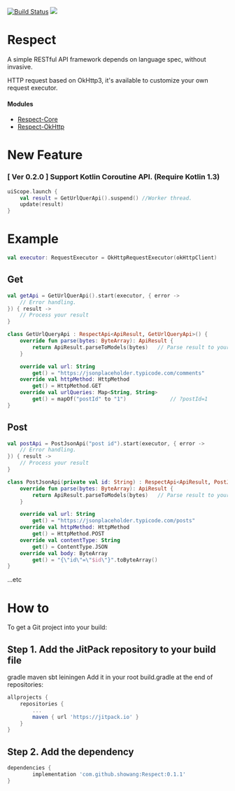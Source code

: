 [![Build Status](https://travis-ci.org/showang/Respect.svg?branch=master)](https://travis-ci.org/showang/Respect)
[![](https://jitpack.io/v/showang/Respect.svg)](https://jitpack.io/#showang/Respect)

# Respect
A simple RESTful API framework depends on language spec, without invasive.  
  
HTTP request based on OkHttp3, it's available to customize your own request executor.

#### Modules
* [Respect-Core](https://github.com/showang/Respect-Core)
* [Respect-OkHttp](https://github.com/showang/Respect-OkHttp)

# New Feature
### \[ Ver 0.2.0 \] Support Kotlin Coroutine API. (Require Kotlin 1.3)
```kotlin
uiScope.launch {
    val result = GetUrlQuerApi().suspend() //Worker thread.
    update(result)
}
```

# Example
   
```kotlin
val executor: RequestExecutor = OkHttpRequestExecutor(okHttpClient)
```

## Get
```kotlin
val getApi = GetUrlQuerApi().start(executor, { error ->
	// Error handling.
}) { result ->
	// Process your result
}

class GetUrlQueryApi : RespectApi<ApiResult, GetUrlQueryApi>() {
    override fun parse(bytes: ByteArray): ApiResult {
        return ApiResult.parseToModels(bytes)	// Parse result to your model classes
    }

    override val url: String
        get() = "https://jsonplaceholder.typicode.com/comments"
    override val httpMethod: HttpMethod
        get() = HttpMethod.GET
    override val urlQueries: Map<String, String>
        get() = mapOf("postId" to "1")              // ?postId=1              
}
```
## Post
```kotlin
val postApi = PostJsonApi("post id").start(executor, { error ->
	// Error handling.
}) { result ->
	// Process your result
}

class PostJsonApi(private val id: String) : RespectApi<ApiResult, PostJsonApi>() {
    override fun parse(bytes: ByteArray): ApiResult {
        return ApiResult.parseToModels(bytes)	// Parse result to your model classes
    }

    override val url: String
        get() = "https://jsonplaceholder.typicode.com/posts"
    override val httpMethod: HttpMethod
        get() = HttpMethod.POST
    override val contentType: String
        get() = ContentType.JSON
    override val body: ByteArray
        get() = "{\"id\"=\"$id\"}".toByteArray()
}
```
...etc

# How to
To get a Git project into your build:

## Step 1. Add the JitPack repository to your build file

gradle
maven
sbt
leiningen
Add it in your root build.gradle at the end of repositories:
```gradle
allprojects {
	repositories {
		...
		maven { url 'https://jitpack.io' }
	}
}
```
## Step 2. Add the dependency
```gradle
dependencies {
        implementation 'com.github.showang:Respect:0.1.1'
}
```
